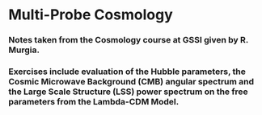 # Multi-Probe Cosmology
### Notes taken from the Cosmology course at GSSI given by R. Murgia.
### Exercises include evaluation of the Hubble parameters, the Cosmic Microwave Background (CMB) angular spectrum and the Large Scale Structure (LSS) power spectrum on the free parameters from the Lambda-CDM Model.
